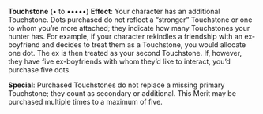 **Touchstone** (• to •••••) 
**Effect**: Your character has an additional Touchstone. Dots purchased do not reflect a “stronger” Touchstone or one to whom you’re more attached; they indicate how many Touchstones your hunter has. For example, if your character rekindles a friendship with an ex-boyfriend and decides to treat them as a Touchstone, you would allocate one dot. The ex is then treated as your second Touchstone. If, however, they have five ex-boyfriends with whom they’d like to interact, you’d purchase five dots. 

**Special**: Purchased Touchstones do not replace a missing primary Touchstone; they count as secondary or additional. This Merit may be purchased multiple times to a maximum of five.